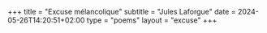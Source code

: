 +++
title = "Excuse mélancolique"
subtitle = "Jules Laforgue"
date = 2024-05-26T14:20:51+02:00
type = "poems"
layout = "excuse"
+++
